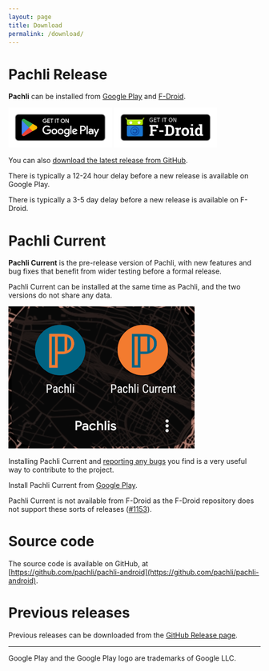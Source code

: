 ```yaml
---
layout: page
title: Download
permalink: /download/
---
```


# Pachli Release

**Pachli** can be installed from [Google Play](https://play.google.com/store/apps/details?id=app.pachli) and [F-Droid](https://f-droid.org/packages/app.pachli).

[<img alt="Get Pachli on Google Play" height="80" src="/assets/download/google-play-badge.png"/>](https://play.google.com/store/apps/details?id=app.pachli) [<img src="/assets/download/fdroid-badge.png" alt="Get Pachli on F-Droid" height="80">](https://f-droid.org/packages/app.pachli)

You can also [download the latest release from GitHub](https://github.com/pachli/pachli-android/releases/latest).

There is typically a 12-24 hour delay before a new release is available on Google Play.

There is typically a 3-5 day delay before a new release is available on F-Droid.

# Pachli Current

**Pachli Current** is the pre-release version of Pachli, with new features and bug fixes that benefit from wider testing before a formal release.

Pachli Current can be installed at the same time as Pachli, and the two versions do not share any data.

![Screenshot showing Pachli and Pachli Current installed together](/assets/download/pachlis.png)

Installing Pachli Current and [reporting any bugs](https://github.com/pachli/pachli-android/issues/new/choose) you find is a very useful way to contribute to the project.

Install Pachli Current from [Google Play](https://play.google.com/store/apps/details?id=app.pachli.current).

Pachli Current is not available from F-Droid as the F-Droid repository does not support these sorts of releases ([#1153](https://gitlab.com/fdroid/fdroidserver/-/issues/1153)).

# Source code

The source code is available on GitHub, at [https://github.com/pachli/pachli-android](https://github.com/pachli/pachli-android).

# Previous releases

Previous releases can be downloaded from the [GitHub Release page](https://github.com/pachli/pachli-android/releases).

---

Google Play and the Google Play logo are trademarks of Google LLC.